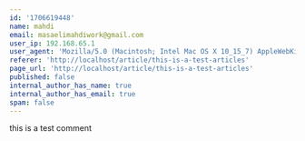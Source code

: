 ```yaml
---
id: '1706619448'
name: mahdi
email: masaelimahdiwork@gmail.com
user_ip: 192.168.65.1
user_agent: 'Mozilla/5.0 (Macintosh; Intel Mac OS X 10_15_7) AppleWebKit/537.36 (KHTML, like Gecko) Chrome/120.0.0.0 Safari/537.36'
referer: 'http://localhost/article/this-is-a-test-articles'
page_url: 'http://localhost/article/this-is-a-test-articles'
published: false
internal_author_has_name: true
internal_author_has_email: true
spam: false
---
```

this is a test comment